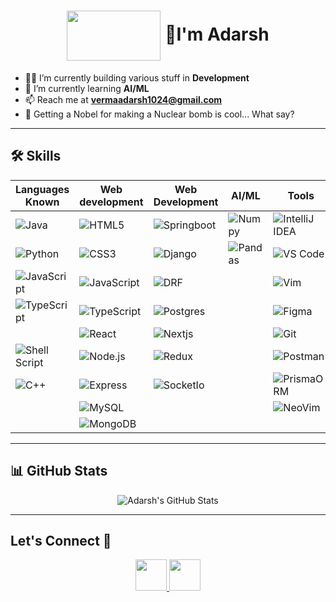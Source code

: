 <!-- <h1 align="center">👋 Hi, I'm Adarsh</h1> -->

<h1 align="center">
  <img src="https://github.com/exorcist09/Exorcist09/assets/124388283/58077c0e-65a1-4c2e-bbce-0ade02253d81" width="150" height="80" align="center"/>
  👋I'm Adarsh
</h1>

- 🥷🏻 I’m currently building various stuff in **Development**
- 🦼 I’m currently learning **AI/ML**
- 📫 Reach me at **vermaadarsh1024@gmail.com**
- 🤪 Getting a Nobel for making a Nuclear bomb is cool... What say?

---

## 🛠️ Skills

| Languages Known                                                                                                            | Web development                                                                                                              | Web Development                                                                                                     | AI/ML                                                                                                              | Tools                                                                                                                          | OS                                                                                                          | Web3                                                                                                                          |
|----------------------------------------------------------------------------------------------------------------------------|------------------------------------------------------------------------------------------------------------------------------|---------------------------------------------------------------------------------------------------------------------|--------------------------------------------------------------------------------------------------------------------|--------------------------------------------------------------------------------------------------------------------------------|-------------------------------------------------------------------------------------------------------------|-------------------------------------------------------------------------------------------------------------------------------|
| ![Java](https://img.shields.io/badge/Java-%23ED8B00.svg?style=for-the-badge&logo=openjdk&logoColor=white)                  | ![HTML5](https://img.shields.io/badge/HTML5-%23E34F26.svg?style=for-the-badge&logo=html5&logoColor=white)                    | ![Springboot](https://img.shields.io/badge/Spring_Boot-6DB33F?style=for-the-badge&logo=spring-boot&logoColor=white) | ![Numpy](https://img.shields.io/badge/Numpy-777BB4?style=for-the-badge&logo=numpy&logoColor=white)                 | ![IntelliJ IDEA](https://img.shields.io/badge/IntelliJ_IDEA-000000.svg?style=for-the-badge&logo=intellij-idea&logoColor=white) | ![Linux](https://img.shields.io/badge/Linux-FCC624?style=for-the-badge&logo=linux&logoColor=black)          | ![Blockchain.com](https://img.shields.io/badge/Blockchain.com-121D33?logo=blockchaindotcom&logoColor=fff&style=for-the-badge) |
| ![Python](https://img.shields.io/badge/Python-FFD43B?style=for-the-badge&logo=python&logoColor=blue)                       | ![CSS3](https://img.shields.io/badge/CSS3-%231572B6.svg?style=for-the-badge&logo=css3&logoColor=white)                       | ![Django](https://img.shields.io/badge/Django-092E20?style=for-the-badge&logo=django&logoColor=green)               | ![Pandas](https://img.shields.io/badge/Pandas-2C2D72?style=for-the-badge&logo=pandas&logoColor=white)              | ![VS Code](https://img.shields.io/badge/VS_Code-0078d7.svg?style=for-the-badge&logo=visual-studio-code&logoColor=white)        | ![Ubuntu](https://img.shields.io/badge/Ubuntu-E95420?style=for-the-badge&logo=ubuntu&logoColor=white)       | ![Ethereum](https://img.shields.io/badge/Ethereum-3C3C3D?style=for-the-badge&logo=Ethereum&logoColor=white)                   |
| ![JavaScript](https://img.shields.io/badge/JavaScript-323330?style=for-the-badge&logo=javascript&logoColor=F7DF1E)         | ![JavaScript](https://img.shields.io/badge/JavaScript-%23323330.svg?style=for-the-badge&logo=javascript&logoColor=%23F7DF1E) | ![DRF](https://img.shields.io/badge/django%20rest-ff1709?style=for-the-badge&logo=django&logoColor=white)           |  | ![Vim](https://img.shields.io/badge/Vim-%2311AB00.svg?style=for-the-badge&logo=vim&logoColor=white)                            | ![Arch](https://img.shields.io/badge/Arch_Linux-1793D1?style=for-the-badge&logo=arch-linux&logoColor=white) | ![Solidity](https://img.shields.io/badge/Solidity-e6e6e6?style=for-the-badge&logo=solidity&logoColor=black)                   |
| ![TypeScript](https://img.shields.io/badge/TypeScript-007ACC?style=for-the-badge&logo=typescript&logoColor=white)          | ![TypeScript](https://img.shields.io/badge/TypeScript-007ACC?style=for-the-badge&logo=typescript&logoColor=white)            | ![Postgres](https://img.shields.io/badge/PostgreSQL-316192?style=for-the-badge&logo=postgresql&logoColor=white)     |  | ![Figma](https://img.shields.io/badge/Figma-F24E1E?style=for-the-badge&logo=figma&logoColor=white)                             | ![Manjaro](https://img.shields.io/badge/Manjaro-35BF5C?style=for-the-badge&logo=Manjaro&logoColor=white)    |                                                                                                                               |
|                                | ![React](https://img.shields.io/badge/React-20232A?style=for-the-badge&logo=react&logoColor=61DAFB)                          | ![Nextjs](https://img.shields.io/badge/next%20js-000000?style=for-the-badge&logo=nextdotjs&logoColor=white)         |                                                                                                                    | ![Git](https://img.shields.io/badge/GIT-E44C30?style=for-the-badge&logo=git&logoColor=white)                                   | ![Fedora](https://img.shields.io/badge/Fedora-294172?style=for-the-badge&logo=fedora&logoColor=white)       |                                                                                                                               |
| ![Shell Script](https://img.shields.io/badge/Shell_Script-%23121011.svg?style=for-the-badge&logo=gnu-bash&logoColor=white) | ![Node.js](https://img.shields.io/badge/Node.js-6DA55F?style=for-the-badge&logo=node.js&logoColor=white)                     | ![Redux](https://img.shields.io/badge/Redux-593D88?style=for-the-badge&logo=redux&logoColor=white)                  |                                                                                                                    | ![Postman](https://img.shields.io/badge/Postman-FF6C37?style=for-the-badge&logo=Postman&logoColor=white)                       | ![Pop!_OS](https://img.shields.io/badge/Pop!_OS-48B9C7?style=for-the-badge&logo=Pop!_OS&logoColor=white)    |                                                                                                                               |
| ![C++](https://img.shields.io/badge/C%2B%2B-00599C?style=for-the-badge&logo=c%2B%2B&logoColor=white)                       | ![Express](https://img.shields.io/badge/Express.js-000000?style=for-the-badge&logo=express&logoColor=white)                  | ![SocketIo](https://img.shields.io/badge/Socket.io-010101?&style=for-the-badge&logo=Socket.io&logoColor=white)      |                                                                                                                    | ![PrismaORM](https://img.shields.io/badge/Prisma-3982CE?style=for-the-badge&logo=Prisma&logoColor=white)                       | ![Windows](https://img.shields.io/badge/Windows-0078D6?style=for-the-badge&logo=windows&logoColor=white)    |                                                                                                                               |
|                                                                                                                            | ![MySQL](https://img.shields.io/badge/MySQL-005C84?style=for-the-badge&logo=mysql&logoColor=white)                           |                                                                                                                     |                                                                                                                    | ![NeoVim](https://img.shields.io/badge/NeoVim-%2357A143.svg?&style=for-the-badge&logo=neovim&logoColor=white)                  |                                                                                                             |                                                                                                                               |
|                                                                                                                            | ![MongoDB](https://img.shields.io/badge/MongoDB-4EA94B?style=for-the-badge&logo=mongodb&logoColor=white)                     |                                                                                                                     |                                                                                                                    |                                                                                                                                |                                                                                                             |                                                                                                                               |
---
## 📊 GitHub Stats
<p align="center">
  <img src="https://github-readme-stats.vercel.app/api?username=exorcist09&show_icons=true&theme=dark&rank_icon=github" alt="Adarsh's GitHub Stats" />
</p>

---

## Let's Connect 🤝

<p align="center">
  <a href="https://www.linkedin.com/in/adarsh-verma-exorcist09/" target="_blank">
    <img src="https://img.shields.io/badge/LinkedIn-0077B5?style=for-the-badge&logo=linkedin&logoColor=white" 
      style="height: 50px;" />
  </a>
  
  <a href="mailto:vermaadarsh1024@gmail.com" target="_blank">
    <img src="https://img.shields.io/badge/Gmail-D14836?style=for-the-badge&logo=gmail&logoColor=white" 
      style="height:50px;" />
  </a>
</p>

